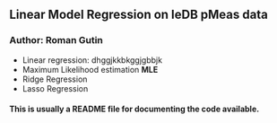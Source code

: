 ## Linear Model Regression on IeDB pMeas data

### Author: Roman Gutin

* Linear regression: dhggjkkbkggjgbbjk
* Maximum Likelihood estimation **MLE**
* Ridge Regression
* Lasso Regression

#### This is usually a README file for documenting the code available.
